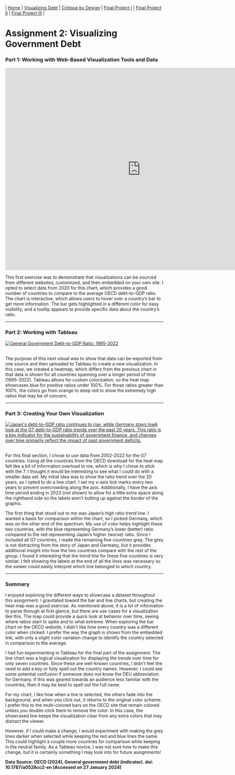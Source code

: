 | [Home](https://kcufford.github.io/portfolio/) | [Visualizing Debt](visualizing-government-debt) | [Critique by Design](critique-by-design) | [Final Project I](final-project-part-one) | [Final Project II](final-project-part-two) | [Final Project III](final-project-part-three) |

# Assignment 2: Visualizing Government Debt

### Part 1: Working with Web-Based Visualization Tools and Data

<iframe src="https://data.oecd.org/chart/7kiD" width="860" height="645" style="border: 0" mozallowfullscreen="true" webkitallowfullscreen="true" allowfullscreen="true"><a href="https://data.oecd.org/chart/7kiD" target="_blank">OECD Chart: General government debt, Total, % of GDP, Annual, 2020</a></iframe>

<br/>

This first exercise was to demonstrate that visualizations can be sourced from different websites, customized, and then embedded on your own site. I opted to select data from 2020 for this chart, which provides a good number of countries to compare to the average OECD debt-to-GDP ratio. The chart is interactive, which allows users to hover over a country’s bar to get more information. The bar gets highlighted in a different color for easy visibility, and a tooltip appears to provide specific data about the country’s ratio.

-------------

### Part 2: Working with Tableau

<div class='tableauPlaceholder' id='viz1706575459696' style='position: relative'><noscript><a href='#'><img alt='General Government Debt-to-GDP Ratio: 1995-2022 ' src='https:&#47;&#47;public.tableau.com&#47;static&#47;images&#47;De&#47;DebttoGDP1995-2020&#47;DebttoGDP&#47;1_rss.png' style='border: none' /></a></noscript><object class='tableauViz'  style='display:none;'><param name='host_url' value='https%3A%2F%2Fpublic.tableau.com%2F' /> <param name='embed_code_version' value='3' /> <param name='site_root' value='' /><param name='name' value='DebttoGDP1995-2020&#47;DebttoGDP' /><param name='tabs' value='no' /><param name='toolbar' value='yes' /><param name='static_image' value='https:&#47;&#47;public.tableau.com&#47;static&#47;images&#47;De&#47;DebttoGDP1995-2020&#47;DebttoGDP&#47;1.png' /> <param name='animate_transition' value='yes' /><param name='display_static_image' value='yes' /><param name='display_spinner' value='yes' /><param name='display_overlay' value='yes' /><param name='display_count' value='yes' /><param name='language' value='en-US' /></object></div>
<script type='text/javascript'>
  var divElement = document.getElementById('viz1706575459696');
  var vizElement = divElement.getElementsByTagName('object')[0];
  vizElement.style.width='100%';vizElement.style.height=(divElement.offsetWidth*0.75)+'px';
  var scriptElement = document.createElement('script');
  scriptElement.src = 'https://public.tableau.com/javascripts/api/viz_v1.js';
  vizElement.parentNode.insertBefore(scriptElement, vizElement);
</script>

<br/>

The purpose of this next visual was to show that data can be exported from one source and then uploaded to Tableau to create a new visualization.  In this case, we created a heatmap, which differs from the previous chart in that data is shown for all countries spanning over a longer period of time (1995-2022).  Tableau allows for custom colorization, so the heat map showcases blue for positive ratios under 100%. For those ratios greater than 100%, the colors go from orange to deep red to show the extremely high ratios that may be of concern.

-------------

### Part 3: Creating Your Own Visualization

<div class='tableauPlaceholder' id='viz1706575895474' style='position: relative'><noscript><a href='#'><img alt='Japan&#39;s debt-to-GDP ratio continues to rise, while Germany stays lowA look at the G7 debt-to-GDP ratio trends over the past 20 years. This ratio is a key indicator for the sustainability of government finance, and changes over time primarily reflect the impact of past government deficits. ' src='https:&#47;&#47;public.tableau.com&#47;static&#47;images&#47;G7&#47;G7DebttoGDP2002-2022&#47;G7&#47;1_rss.png' style='border: none' /></a></noscript><object class='tableauViz'  style='display:none;'><param name='host_url' value='https%3A%2F%2Fpublic.tableau.com%2F' /> <param name='embed_code_version' value='3' /> <param name='site_root' value='' /><param name='name' value='G7DebttoGDP2002-2022&#47;G7' /><param name='tabs' value='no' /><param name='toolbar' value='yes' /><param name='static_image' value='https:&#47;&#47;public.tableau.com&#47;static&#47;images&#47;G7&#47;G7DebttoGDP2002-2022&#47;G7&#47;1.png' /> <param name='animate_transition' value='yes' /><param name='display_static_image' value='yes' /><param name='display_spinner' value='yes' /><param name='display_overlay' value='yes' /><param name='display_count' value='yes' /><param name='language' value='en-US' /></object></div>
<script type='text/javascript'>
  var divElement = document.getElementById('viz1706575895474');
  var vizElement = divElement.getElementsByTagName('object')[0];
  vizElement.style.width='100%';vizElement.style.height=(divElement.offsetWidth*0.75)+'px';
  var scriptElement = document.createElement('script');
  scriptElement.src = 'https://public.tableau.com/javascripts/api/viz_v1.js';
  vizElement.parentNode.insertBefore(scriptElement, vizElement);
</script>

<br/>

For this final section, I chose to use data from 2002-2022 for the G7 countries. Using all the countries from the OECD download for the heat map felt like a bit of information overload to me, which is why I chose to stick with the 7. I thought it would be interesting to see what I could do with a smaller data set. My initial idea was to show the ratio trend over the 20 years, so I opted to do a line chart. I set my x-axis tick marks every two years to prevent overcrowding along the axis. Additionally, I have the axis time period ending in 2023 (not shown) to allow for a little extra space along the righthand side so the labels aren’t butting up against the border of the graphic.

The first thing that stood out to me was Japan’s high ratio trend line. I wanted a basis for comparison within the chart, so I picked Germany, which was on the other end of the spectrum. My use of color helps highlight these two countries, with the blue representing Germany’s lower (better) ratio compared to the red representing Japan’s higher (worse) ratio. Since I included all G7 countries, I made the remaining five countries grey. The grey is not distracting from the story of Japan and Germany, but it provides additional insight into how the two countries compare with the rest of the group. I found it interesting that the trend line for these five countries is very similar. I felt showing the labels at the end of all the lines was necessary so the viewer could easily interpret which line belonged to which country.  

-------------

### Summary

I enjoyed exploring the different ways to showcase a dataset throughout this assignment. I gravitated toward the bar and line charts, but creating the heat map was a good exercise. As mentioned above, it is a lot of information to parse through at first glance, but there are use cases for a visualization like this. The map could provide a quick look at behavior over time, seeing where ratios start to spike and to what extreme. When exploring the bar chart on the OECD website, I didn't like how every country was a different color when clicked. I prefer the way the graph is shown from the embedded link, with only a slight color variation change to identify the country selected in comparison to the average.

I had fun experimenting in Tableau for the final part of the assignment. The line chart was a logical visualization for displaying the trends over time for only seven countries. Since these are well-known countries, I didn't feel the need to add a key or fully spell out the country names. However, I could see some potential confusion if someone does not know the DEU abbreviation for Germany. If this was geared towards an audience less familiar with the countries, then it may be best to spell out the full name.

For my chart, I like how when a line is selected, the others fade into the background, and when you click out, it returns to the original color scheme. I prefer this to the multi-colored bars on the OECD site that remain colored unless you double-click them to remove the color. In this case, the showcased line keeps the visualization clear from any extra colors that may distract the viewer.

However, if I could make a change, I would experiment with making the grey lines darker when selected while keeping the red and blue lines the same. This could highlight a couple more countries for comparison while keeping in the neutral family. As a Tableau novice, I was not sure how to make this change, but it is certainly something I may look into for future assignments!

**Data Source: OECD (2024), General government debt (indicator). doi: 10.1787/a0528cc2-en (Accessed on 27 January 2024)**
